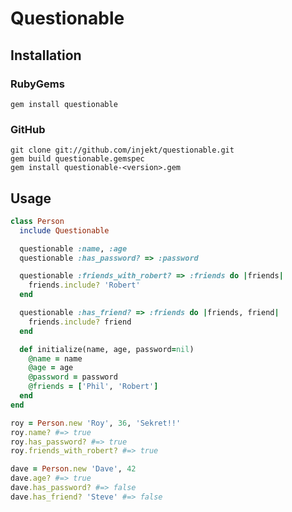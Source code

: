 Questionable
============

Installation
------------

### RubyGems

    gem install questionable

### GitHub

    git clone git://github.com/injekt/questionable.git
    gem build questionable.gemspec
    gem install questionable-<version>.gem

Usage
-----

```ruby
class Person
  include Questionable

  questionable :name, :age
  questionable :has_password? => :password

  questionable :friends_with_robert? => :friends do |friends|
    friends.include? 'Robert'
  end

  questionable :has_friend? => :friends do |friends, friend|
    friends.include? friend
  end

  def initialize(name, age, password=nil)
    @name = name
    @age = age
    @password = password
    @friends = ['Phil', 'Robert']
  end
end

roy = Person.new 'Roy', 36, 'Sekret!!'
roy.name? #=> true
roy.has_password? #=> true
roy.friends_with_robert? #=> true

dave = Person.new 'Dave', 42
dave.age? #=> true
dave.has_password? #=> false
dave.has_friend? 'Steve' #=> false
```
